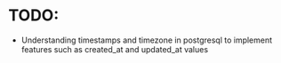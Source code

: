 # TODO:
- Understanding timestamps and timezone in postgresql to implement features such as created_at and updated_at values
